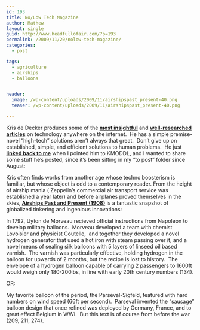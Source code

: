 ```yaml
---
id: 193
title: No/Low Tech Magazine
author: Mathew
layout: single
guid: http://www.headfullofair.com/?p=193
permalink: /2009/11/20/nolow-tech-magazine/
categories:
  - post

tags:
  - agriculture
  - airships
  - balloons


header:
  image: /wp-content/uploads/2009/11/airshipspast_present-40.png
  teaser: /wp-content/uploads/2009/11/airshipspast_present-40.png

---
```

Kris de Decker produces some of the **[most insightful][1]** and **[well-researched articles][2]** on technology anywhere on the internet.  He has a simple premise- novel &#8220;high-tech&#8221; solutions aren&#8217;t always that great.  Don&#8217;t give up on established, simple, and efficient solutions to human problems.  He just **[linked back to me][3]** when I pointed him to KMODDL, and I wanted to share some stuff he&#8217;s posted, since it&#8217;s been sitting in my &#8220;to post&#8221; folder since August:

Kris often finds works from another age whose techno boosterism is familiar, but whose object is odd to a contemporary reader. From the height of airship mania ( Zeppelin&#8217;s commercial air transport service was established a year later) and before airplanes proved themselves in the skies, **[Airships Past and Present (1908)][4]** is a fantastic snapshot of globalized tinkering and ingenious innovations:

In 1792, Uyton de Morveau recieved official instructions from Napoleon to develop military balloons.  Morveau developed a team with chemist Lovoisier and physicist Coutelle,  and together they developed a novel hydrogen generator that used a hot iron with steam passing over it, and a novel means of sealing silk balloons with 5 layers of linseed oil based varnish.  The varnish was particularly effective, holding hydrogen in the balloon for upwards of 2 months, but the recipe is lost to history.  The envelope of a hydrogen balloon capable of carrying 2 passengers to 1600ft  would weigh only 180-200lbs, in line with early 20th century numbers (134).

OR:

My favorite balloon of the period, the Parseval-Sigfeld, featured with hard numbers on wind speed (66ft per second).  Parseval invented the &#8220;sausage&#8221; balloon design that once refined was deployed by Germany, France, and to great effect Belgium in WWI.  But this text is of course from before the war (209, 211, 274).

 [1]: http://www.lowtechmagazine.com/2008/10/led-light-cfl-b.html
 [2]: http://www.lowtechmagazine.com/2008/11/tiles-vaults.html
 [3]: http://www.notechmagazine.com/2009/11/kinematic-models.html
 [4]: http://www.notechmagazine.com/2009/06/airships-past-and-present-by-ahildebrandt-1908.html